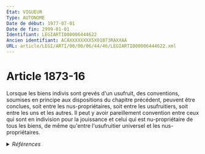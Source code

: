 ```yaml
---
État: VIGUEUR
Type: AUTONOME
Date de début: 1977-07-01
Date de fin: 2999-01-01
Identifiant: LEGIARTI000006444622
Ancien identifiant: ACAXXXXXXXX5X01873RAXXAA
URL: article/LEGI/ARTI/00/00/06/44/46/LEGIARTI000006444622.xml
---
```


<h1>Article 1873-16</h1>

Lorsque les biens indivis sont grevés d'un usufruit, des conventions, soumises
en principe aux dispositions du chapitre précédent, peuvent être conclues, soit
entre les nus-propriétaires, soit entre les usufruitiers, soit entre les uns et
les autres. Il peut y avoir pareillement convention entre ceux qui sont en
indivision pour la jouissance et celui qui est nu-propriétaire de tous les
biens, de même qu'entre l'usufruitier universel et les nus-propriétaires.


<details>
  <summary><em>Références</em></summary>

  <h2>Articles faisant référence à l'article</h2>
  
  <ul>
    <li>
      <a href="https://legal.tricoteuses.fr//redirection/LEGIARTI000006283659?vers=git&vers=legifrance">Loi n°76-1286 du 31 décembre 1976 RELATIVE A L'ORGANISATION DE L'INDIVISION - article 15 ENTIEREMENT_MODIF</a> CREATION cible
    </li>
    <li>
      <a href="https://legal.tricoteuses.fr//redirection/LEGIARTI000006283663?vers=git&vers=legifrance">Loi n° 76-1286 du 31 décembre 1976 relative à l'organisation de l'indivision - article 19 AUTONOME VIGUEUR, en vigueur depuis le 1978-07-01</a> SPEC_APPLI cible
    </li>
  </ul>
  
  <h2>Textes faisant référence à l'article</h2>
  
  <ul>
    <li>
      <a href="https://legal.tricoteuses.fr//redirection/JORFTEXT000000522255?vers=git&vers=legifrance">Loi n°76-1286 du 31 décembre 1976 RELATIVE A L'ORGANISATION DE L'INDIVISION</a> CODIFICATION cible
    </li>
  </ul>
  
  <h2>Références faites par l'article</h2>
  
  <ul>
    <li>
      1976-12-31 CODIFICATION source <a href="https://legal.tricoteuses.fr//redirection/JORFTEXT000000522255?vers=git&vers=legifrance">Loi n°76-1286 du 31 décembre 1976 RELATIVE A L'ORGANISATION DE L'INDIVISION</a>
    </li>
    <li>
      1976-12-31 CREATION source <a href="https://legal.tricoteuses.fr//redirection/LEGIARTI000006283659?vers=git&vers=legifrance">Loi n°76-1286 du 31 décembre 1976 RELATIVE A L'ORGANISATION DE L'INDIVISION - article 15 ENTIEREMENT_MODIF</a>
    </li>
    <li>
      1976-12-31 SPEC_APPLI source <a href="https://legal.tricoteuses.fr//redirection/LEGIARTI000006283663?vers=git&vers=legifrance">Loi n° 76-1286 du 31 décembre 1976 relative à l'organisation de l'indivision - article 19 AUTONOME VIGUEUR, en vigueur depuis le 1978-07-01</a>
    </li>
  </ul>
</details>
